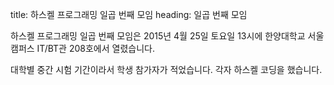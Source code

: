 title: 하스켈 프로그래밍 일곱 번째 모임
heading: 일곱 번째 모임

하스켈 프로그래밍 일곱 번째 모임은 2015년 4월 25일 토요일 13시에 한양대학교 서울캠퍼스 IT/BT관 208호에서 열렸습니다.

대학별 중간 시험 기간이라서 학생 참가자가 적었습니다. 각자 하스켈 코딩을 했습니다.
